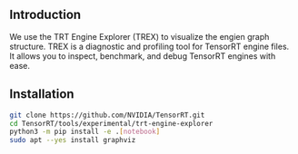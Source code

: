 ## Introduction
We use the TRT Engine Explorer (TREX) to visualize the engien graph structure. TREX is a diagnostic and profiling tool for TensorRT engine files. It allows you to inspect, benchmark, and debug TensorRT engines with ease.

## Installation
```bash
git clone https://github.com/NVIDIA/TensorRT.git
cd TensorRT/tools/experimental/trt-engine-explorer
python3 -m pip install -e .[notebook]
sudo apt --yes install graphviz
```

